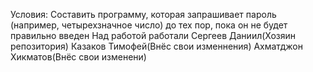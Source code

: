 Условия:
Составить программу, которая запрашивает пароль (например, четырехзначное число) до тех пор, пока он не будет правильно введен
Над работой работали
Сергеев Даниил(Хозяин репозитория)
Казаков Тимофей(Внёс свои изменнения)
Ахматджон Хикматов(Внёс свои изменени)
